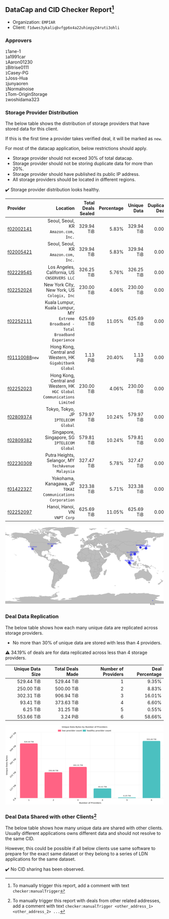 ## DataCap and CID Checker Report[^1]
 - Organization: `EMPIAR`
 - Client: `f1dwes3ykaliqbvfgp6x4a22uhiepy24ruti3ohli`
### Approvers
`1`1ane-1<br/>`1`a1991car<br/>`1`Aaron01230<br/>`1`Bitrise0111<br/>`1`Casey-PG<br/>`1`Joss-Hua<br/>`1`junyaoren<br/>`1`Normalnoise<br/>`1`Tom-OriginStorage<br/>`1`woshidama323

### Storage Provider Distribution
The below table shows the distribution of storage providers that have stored data for this client.

If this is the first time a provider takes verified deal, it will be marked as `new`.

For most of the datacap application, below restrictions should apply.
 - Storage provider should not exceed 30% of total datacap.
 - Storage provider should not be storing duplicate data for more than 20%.
 - Storage provider should have published its public IP address.
 - All storage providers should be located in different regions.

✔️ Storage provider distribution looks healthy.

| Provider                                                    |                                                                            Location | Total Deals Sealed | Percentage | Unique Data | Duplicate Deals |
| :---------------------------------------------------------- | ----------------------------------------------------------------------------------: | -----------------: | ---------: | ----------: | --------------: |
| [f02002141](https://filfox.info/en/address/f02002141)       |                                             Seoul, Seoul, KR<br/>`Amazon.com, Inc.` |         329.94 TiB |      5.83% |  329.94 TiB |           0.00% |
| [f02005421](https://filfox.info/en/address/f02005421)       |                                             Seoul, Seoul, KR<br/>`Amazon.com, Inc.` |         329.94 TiB |      5.83% |  329.94 TiB |           0.00% |
| [f02229545](https://filfox.info/en/address/f02229545)       |                                     Los Angeles, California, US<br/>`CNSERVERS LLC` |         326.25 TiB |      5.76% |  326.25 TiB |           0.00% |
| [f02252024](https://filfox.info/en/address/f02252024)       |                                      New York City, New York, US<br/>`Cologix, Inc` |         230.00 TiB |      4.06% |  230.00 TiB |           0.00% |
| [f02252111](https://filfox.info/en/address/f02252111)       | Kuala Lumpur, Kuala Lumpur, MY<br/>`Extreme Broadband - Total Broadband Experience` |         625.69 TiB |     11.05% |  625.69 TiB |           0.00% |
| [f01110088](https://filfox.info/en/address/f01110088)`new`  |                         Hong Kong, Central and Western, HK<br/>`Gigabitbank Global` |           1.13 PiB |     20.40% |    1.13 PiB |           0.00% |
| [f02252023](https://filfox.info/en/address/f02252023)       |          Hong Kong, Central and Western, HK<br/>`HGC Global Communications Limited` |         230.00 TiB |      4.06% |  230.00 TiB |           0.00% |
| [f02809374](https://filfox.info/en/address/f02809374)       |                                             Tokyo, Tokyo, JP<br/>`IPTELECOM Global` |         579.97 TiB |     10.24% |  579.97 TiB |           0.00% |
| [f02809382](https://filfox.info/en/address/f02809382)       |                                     Singapore, Singapore, SG<br/>`IPTELECOM Global` |         579.81 TiB |     10.24% |  579.81 TiB |           0.00% |
| [f02230309](https://filfox.info/en/address/f02230309)       |                               Putra Heights, Selangor, MY<br/>`TechAvenue Malaysia` |         327.47 TiB |      5.78% |  327.47 TiB |           0.00% |
| [f01422327](https://filfox.info/en/address/f01422327)       |                       Yokohama, Kanagawa, JP<br/>`TOKAI Communications Corporation` |         323.38 TiB |      5.71% |  323.38 TiB |           0.00% |
| [f02252097](https://filfox.info/en/address/f02252097)       |                                                    Hanoi, Hanoi, VN<br/>`VNPT Corp` |         625.69 TiB |     11.05% |  625.69 TiB |           0.00% |

<img src="https://raw.githubusercontent.com/data-preservation-programs/filplus-checker-assets/main/filecoin-project/filecoin-plus-large-datasets/issues/2152/1696747095663.png"/>

### Deal Data Replication
The below table shows how each many unique data are replicated across storage providers.

- No more than 30% of unique data are stored with less than 4 providers.

⚠️ 34.19% of deals are for data replicated across less than 4 storage providers.

| Unique Data Size | Total Deals Made | Number of Providers | Deal Percentage |
| ---------------: | ---------------: | ------------------: | --------------: |
|       529.44 TiB |       529.44 TiB |                   1 |           9.35% |
|       250.00 TiB |       500.00 TiB |                   2 |           8.83% |
|       302.31 TiB |       906.94 TiB |                   3 |          16.01% |
|        93.41 TiB |       373.63 TiB |                   4 |           6.60% |
|         6.25 TiB |        31.25 TiB |                   5 |           0.55% |
|       553.66 TiB |         3.24 PiB |                   6 |          58.66% |

<img src="https://raw.githubusercontent.com/data-preservation-programs/filplus-checker-assets/main/filecoin-project/filecoin-plus-large-datasets/issues/2152/1696747096699.png"/>

### Deal Data Shared with other Clients[^3]
The below table shows how many unique data are shared with other clients.
Usually different applications owns different data and should not resolve to the same CID.

However, this could be possible if all below clients use same software to prepare for the exact same dataset or they belong to a series of LDN applications for the same dataset.

✔️ No CID sharing has been observed.

[^1]: To manually trigger this report, add a comment with text `checker:manualTrigger`

[^2]: Deals from those addresses are combined into this report as they are specified with `checker:manualTrigger`

[^3]: To manually trigger this report with deals from other related addresses, add a comment with text `checker:manualTrigger <other_address_1> <other_address_2> ...`
